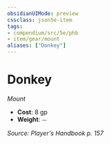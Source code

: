 ```yaml
---
obsidianUIMode: preview
cssclass: json5e-item
tags:
- compendium/src/5e/phb
- item/gear/mount
aliases: ["Donkey"]
---
```

# Donkey
*Mount*  

- **Cost**: 8 gp
- **Weight**: ⏤

*Source: Player's Handbook p. 157*